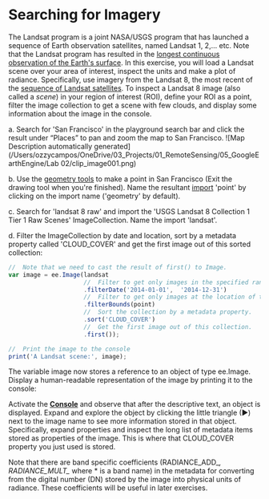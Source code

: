 # Searching for Imagery

The Landsat program is a joint NASA/USGS program that has launched a sequence of Earth observation satellites, named Landsat 1, 2,... etc. Note that the Landsat program has resulted in the [longest continuous observation of the Earth's surface](https://www.youtube.com/embed/ZZx1xmNGcXI?list=PLD240BBC85537B9BE). In this exercise, you will load a Landsat scene over your area of interest, inspect the units and make a plot of radiance.  Specifically, use imagery from the Landsat 8, the most recent of the [sequence of Landsat satellites](https://www.usgs.gov/core-science-systems/nli/landsat/landsat-8). To inspect a Landsat 8 image (also called a *scene*) in your region of interest (ROI), define your ROI as a point, filter the image collection to get a scene with few clouds, and display some information about the image in the console.


a.       Search for 'San Francisco' in the playground search bar and click the result under “Places” to pan and zoom the map to San Francisco. ![Map  Description automatically generated](/Users/ozzycampos/OneDrive/03_Projects/01_RemoteSensing/05_GoogleEarthEngine/Lab 02/clip_image001.png)

b.       Use the [geometry tools](https://developers.google.com/earth-engine/playground#geometry-tools) to make a point in San Francisco (Exit the drawing tool when you're finished). Name the resultant [import](https://developers.google.com/earth-engine/playground#imports) 'point' by clicking on the import name ('geometry' by default).

c.       Search for 'landsat 8 raw' and import the 'USGS Landsat 8 Collection 1 Tier 1 Raw Scenes' ImageCollection. Name the import 'landsat'.

d.       Filter the ImageCollection by date and location, sort by a metadata property called 'CLOUD_COVER' and get the first image out of this sorted collection:

```javascript
//  Note that we need to cast the result of first() to Image.   
var image = ee.Image(landsat        
                     //  Filter to get only images in the specified range.  
                     .filterDate('2014-01-01',  '2014-12-31')        
                     //  Filter to get only images at the location of the point.     
                     .filterBounds(point)        
                     //  Sort the collection by a metadata property.     
                     .sort('CLOUD_COVER')        
                     //  Get the first image out of this collection.     
                     .first());  

//  Print the image to the console 
print('A Landsat scene:', image);  
```

The     variable image now stores a reference to an object of type ee.Image.      Display a human-readable representation of the image by printing it to the console:

Activate the [**Console**](https://developers.google.com/earth-engine/playground#console-tab) and observe that after the     descriptive text, an object is displayed. Expand and explore the     object by clicking the little triangle (►) next to the image name to see     more information stored in that object. Specifically, expand properties     and inspect the long list of metadata items stored as properties of the     image. This is where that CLOUD_COVER property you just used is     stored.

Note that there are band specific coefficients (RADIANCE_ADD_*, RADIANCE_MULT_* where * is a band name) in the metadata for converting from the digital number (DN) stored by the image into physical units of radiance. These coefficients will be useful in later exercises.

